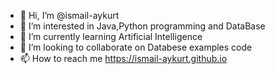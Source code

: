 - 👋 Hi, I’m @ismail-aykurt
- 👀 I’m interested in Java,Python programming and DataBase 
- 🌱 I’m currently learning Artificial Intelligence
- 💞️ I’m looking to collaborate on Databese examples code
- 📫 How to reach me https://ismail-aykurt.github.io

<!---
ismail-aykurt/ismail-aykurt is a ✨ special ✨ repository because its `README.md` (this file) appears on your GitHub profile.
You can click the Preview link to take a look at your changes.
--->
